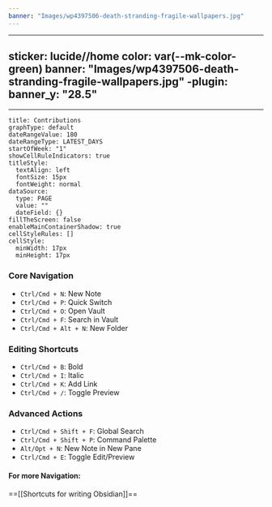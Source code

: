 ```yaml
---
banner: "Images/wp4397506-death-stranding-fragile-wallpapers.jpg"
---
```

---
sticker: lucide//home
color: var(--mk-color-green)
banner: "Images/wp4397506-death-stranding-fragile-wallpapers.jpg"
-plugin: 
banner_y: "28.5"
---

---  

```contributionGraph
title: Contributions
graphType: default
dateRangeValue: 180
dateRangeType: LATEST_DAYS
startOfWeek: "1"
showCellRuleIndicators: true
titleStyle:
  textAlign: left
  fontSize: 15px
  fontWeight: normal
dataSource:
  type: PAGE
  value: ""
  dateField: {}
fillTheScreen: false
enableMainContainerShadow: true
cellStyleRules: []
cellStyle:
  minWidth: 17px
  minHeight: 17px

```

### Core Navigation

- `Ctrl/Cmd + N`: New Note
- `Ctrl/Cmd + P`: Quick Switch
- `Ctrl/Cmd + O`: Open Vault
- `Ctrl/Cmd + F`: Search in Vault
- `Ctrl/Cmd + Alt + N`: New Folder

### Editing Shortcuts

- `Ctrl/Cmd + B`: Bold
- `Ctrl/Cmd + I`: Italic
- `Ctrl/Cmd + K`: Add Link
- `Ctrl/Cmd + /`: Toggle Preview

### Advanced Actions

- `Ctrl/Cmd + Shift + F`: Global Search
- `Ctrl/Cmd + Shift + P`: Command Palette
- `Alt/Opt + N`: New Note in New Pane
- `Ctrl/Cmd + E`: Toggle Edit/Preview

#### For more Navigation:
==[[Shortcuts for writing Obsidian]]==
